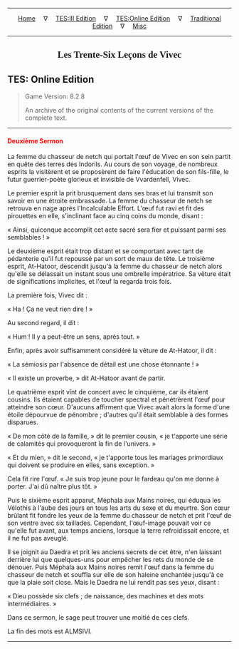 
---

<!-- Jekyll Page Links -->

<center>
<a href="../../../../index.html">Home</a>
&emsp;&nabla;&emsp;
<a href="../../../index-tes3.html">TES:III Edition</a>
&emsp;&nabla;&emsp;
<a href="../../../index-teso.html">TES:Online Edition</a>
&emsp;&nabla;&emsp;
<a href="../../../index-traditional.html">Traditional Edition</a>
&emsp;&nabla;&emsp;
<a href="../../../index-misc.html">Misc</a>
</center>

<!-- Markdown Body Below: -->

---

<center>
<h2><span style="font-family:Georgia">Les Trente-Six Leçons de Vivec</span></h2>
</center>

## TES: Online Edition

> Game Version: 8.2.8
>
> An archive of the original contents of the current versions of the complete text.

---

#### <span style="color:red">Deuxième Sermon</span>

La femme du chasseur de netch qui portait l'œuf de Vivec en son sein partit en quête des terres des Indorils. Au cours de son voyage, de nombreux esprits la visitèrent et se proposèrent de faire l'éducation de son fils-fille, le futur guerrier-poète glorieux et invisible de Vvardenfell, Vivec.

Le premier esprit la prit brusquement dans ses bras et lui transmit son savoir en une étroite embrassade. La femme du chasseur de netch se retrouva en nage après l'Incalculable Effort. L'œuf fut ravi et fit des pirouettes en elle, s'inclinant face au cinq coins du monde, disant :

« Ainsi, quiconque accomplit cet acte sacré sera fier et puissant parmi ses semblables ! »

Le deuxième esprit était trop distant et se comportant avec tant de pédanterie qu'il fut repoussé par un sort de maux de tête. Le troisième esprit, At-Hatoor, descendit jusqu'à la femme du chasseur de netch alors qu'elle se délassait un instant sous une ombrelle impératrice. Sa vêture était de significations implicites, et l'œuf la regarda trois fois.

La première fois, Vivec dit :

« Ha ! Ça ne veut rien dire ! »

Au second regard, il dit :

« Hum ! Il y a peut-être un sens, après tout. »

Enfin, après avoir suffisamment considéré la vêture de At-Hatoor, il dit :

« La sémiosis par l'absence de détail est une chose étonnante ! »

« Il existe un proverbe, » dit At-Hatoor avant de partir.

Le quatrième esprit vînt de concert avec le cinquième, car ils étaient cousins. Ils étaient capables de toucher spectral et pénétrèrent l'œuf pour atteindre son cœur. D'aucuns affirment que Vivec avait alors la forme d'une étoile dépourvue de pénombre ; d'autres qu'il était semblable à des formes disparues.

« De mon côté de la famille, » dit le premier cousin, « je t'apporte une série de calamités qui provoqueront la fin de l'univers. »

« Et du mien, » dit le second, « je t'apporte tous les mariages primordiaux qui doivent se produire en elles, sans exception. »

Cela fit rire l'œuf. « Je suis trop jeune pour le fardeau qu'on me donne à porter. J'ai dû naître plus tôt. »

Puis le sixième esprit apparut, Méphala aux Mains noires, qui éduqua les Vélothis à l'aube des jours en tous les arts du sexe et du meurtre. Son cœur brûlant fit fondre les yeux de la femme du chasseur de netch et prit l'œuf de son ventre avec six taillades. Cependant, l'œuf-image pouvait voir ce qu'elle fut avant, aux temps anciens, lorsque la terre refroidissait encore, et il ne fut pas aveuglé.

Il se joignit au Daedra et prit les anciens secrets de cet être, n'en laissant derrière lui que quelques-uns pour empêcher les rets du monde de se dénouer. Puis Méphala aux Mains noires remit l'œuf dans la femme du chasseur de netch et souffla sur elle de son haleine enchantée jusqu'à ce que la plaie soit close. Mais le Daedra ne lui rendit pas ses yeux, disant :

« Dieu possède six clefs ; de naissance, des machines et des mots intermédiaires. »

Dans ce sermon, le sage peut trouver une moitié de ces clefs.

La fin des mots est ALMSIVI.

---
